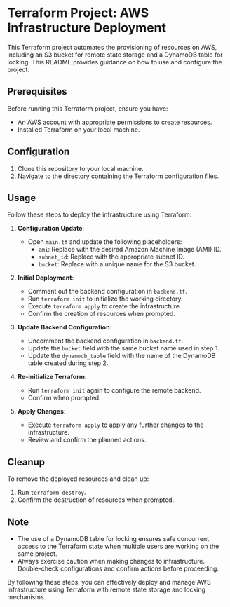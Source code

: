 # Terraform Project: AWS Infrastructure Deployment

This Terraform project automates the provisioning of resources on AWS, including an S3 bucket for remote state storage and a DynamoDB table for locking. This README provides guidance on how to use and configure the project.

## Prerequisites

Before running this Terraform project, ensure you have:

- An AWS account with appropriate permissions to create resources.
- Installed Terraform on your local machine.

## Configuration

1. Clone this repository to your local machine.
2. Navigate to the directory containing the Terraform configuration files.

## Usage

Follow these steps to deploy the infrastructure using Terraform:

1. **Configuration Update**:

   - Open `main.tf` and update the following placeholders:
     - `ami`: Replace with the desired Amazon Machine Image (AMI) ID.
     - `subnet_id`: Replace with the appropriate subnet ID.
     - `bucket`: Replace with a unique name for the S3 bucket.

2. **Initial Deployment**:

   - Comment out the backend configuration in `backend.tf`.
   - Run `terraform init` to initialize the working directory.
   - Execute `terraform apply` to create the infrastructure.
   - Confirm the creation of resources when prompted.

3. **Update Backend Configuration**:

   - Uncomment the backend configuration in `backend.tf`.
   - Update the `bucket` field with the same bucket name used in step 1.
   - Update the `dynamodb_table` field with the name of the DynamoDB table created during step 2.

4. **Re-initialize Terraform**:

   - Run `terraform init` again to configure the remote backend.
   - Confirm when prompted.

5. **Apply Changes**:

   - Execute `terraform apply` to apply any further changes to the infrastructure.
   - Review and confirm the planned actions.

## Cleanup

To remove the deployed resources and clean up:

1. Run `terraform destroy`.
2. Confirm the destruction of resources when prompted.

## Note

- The use of a DynamoDB table for locking ensures safe concurrent access to the Terraform state when multiple users are working on the same project.
- Always exercise caution when making changes to infrastructure. Double-check configurations and confirm actions before proceeding.

By following these steps, you can effectively deploy and manage AWS infrastructure using Terraform with remote state storage and locking mechanisms.

